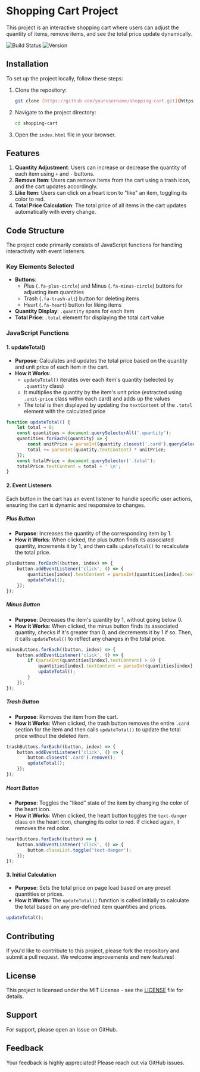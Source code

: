 # Shopping Cart Project

This project is an interactive shopping cart where users can adjust the quantity of items, remove items, and see the total price update dynamically.

![Build Status](https://img.shields.io/badge/build-passing-brightgreen) ![Version](https://img.shields.io/badge/version-1.0.0-blue)

## Installation

To set up the project locally, follow these steps:
1. Clone the repository:
   ```bash
   git clone [https://github.com/yourusername/shopping-cart.git](https://github.com/aabine/Imabong.git)
   ```
2. Navigate to the project directory:
   ```bash
   cd shopping-cart
   ```
3. Open the `index.html` file in your browser.

## Features

1. **Quantity Adjustment**: Users can increase or decrease the quantity of each item using `+` and `-` buttons.
2. **Remove Item**: Users can remove items from the cart using a trash icon, and the cart updates accordingly.
3. **Like Item**: Users can click on a heart icon to "like" an item, toggling its color to red.
4. **Total Price Calculation**: The total price of all items in the cart updates automatically with every change.


## Code Structure

The project code primarily consists of JavaScript functions for handling interactivity with event listeners.

### Key Elements Selected

- **Buttons**: 
  - Plus (`.fa-plus-circle`) and Minus (`.fa-minus-circle`) buttons for adjusting item quantities
  - Trash (`.fa-trash-alt`) button for deleting items
  - Heart (`.fa-heart`) button for liking items
- **Quantity Display**: `.quantity` spans for each item
- **Total Price**: `.total` element for displaying the total cart value


### JavaScript Functions

#### 1. updateTotal()
- **Purpose**: Calculates and updates the total price based on the quantity and unit price of each item in the cart.
- **How it Works**: 
  - `updateTotal()` iterates over each item's quantity (selected by `.quantity` class)
  - It multiplies the quantity by the item's unit price (extracted using `.unit-price` class within each card) and adds up the values
  - The total is then displayed by updating the `textContent` of the `.total` element with the calculated price

```javascript
function updateTotal() {
    let total = 0;
    const quantities = document.querySelectorAll('.quantity');
    quantities.forEach((quantity) => {
        const unitPrice = parseInt(quantity.closest('.card').querySelector('.unit-price').textContent);
        total += parseInt(quantity.textContent) * unitPrice;
    });
    const totalPrice = document.querySelector('.total');
    totalPrice.textContent = total + ' \n';
}
```


#### 2. Event Listeners
Each button in the cart has an event listener to handle specific user actions, ensuring the cart is dynamic and responsive to changes.

##### Plus Button
- **Purpose**: Increases the quantity of the corresponding item by 1.
- **How it Works**: When clicked, the plus button finds its associated quantity, increments it by 1, and then calls `updateTotal()` to recalculate the total price.

```javascript
plusButtons.forEach((button, index) => {
    button.addEventListener('click', () => {
        quantities[index].textContent = parseInt(quantities[index].textContent) + 1;
        updateTotal();
    });
});
```


##### Minus Button
- **Purpose**: Decreases the item's quantity by 1, without going below 0.
- **How it Works**: When clicked, the minus button finds its associated quantity, checks if it's greater than 0, and decrements it by 1 if so. Then, it calls `updateTotal()` to reflect any changes in the total price.

```javascript
minusButtons.forEach((button, index) => {
    button.addEventListener('click', () => {
        if (parseInt(quantities[index].textContent) > 0) {
            quantities[index].textContent = parseInt(quantities[index].textContent) - 1;
            updateTotal();
        }
    });
});
```


##### Trash Button
- **Purpose**: Removes the item from the cart.
- **How it Works**: When clicked, the trash button removes the entire `.card` section for the item and then calls `updateTotal()` to update the total price without the deleted item.

```javascript
trashButtons.forEach((button, index) => {
    button.addEventListener('click', () => {
        button.closest('.card').remove();
        updateTotal();
    });
});
```


##### Heart Button
- **Purpose**: Toggles the "liked" state of the item by changing the color of the heart icon.
- **How it Works**: When clicked, the heart button toggles the `text-danger` class on the heart icon, changing its color to red. If clicked again, it removes the red color.

```javascript
heartButtons.forEach((button) => {
    button.addEventListener('click', () => {
        button.classList.toggle('text-danger');
    });
});
```


#### 3. Initial Calculation
- **Purpose**: Sets the total price on page load based on any preset quantities or prices.
- **How it Works**: The `updateTotal()` function is called initially to calculate the total based on any pre-defined item quantities and prices.

```javascript
updateTotal();
```


## Contributing

If you'd like to contribute to this project, please fork the repository and submit a pull request. We welcome improvements and new features!

## License

This project is licensed under the MIT License - see the [LICENSE](LICENSE) file for details.

## Support

For support, please open an issue on GitHub.

## Feedback

Your feedback is highly appreciated! Please reach out via GitHub issues.